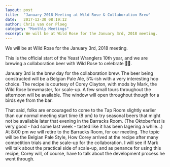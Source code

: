```yaml
---
layout: post
title:  "January 2018 Meeting at Wild Rose & Collaboration Brew"
date:   2017-12-30 08:19:12
author: Chris van der Ploeg
category: "Monthly Meetings"
excerpt: We will be at Wild Rose for the January 3rd, 2018 meeting.
---
```


We will be at Wild Rose for the January 3rd, 2018 meeting.

This is the official start of the Yeast Wranglers 10th year, and we are brewing a collaboration beer with Wild Rose to celebrate 🎉🎉.

January 3rd is the brew day for the collaboration brew. The beer being constructed will be a Belgian Pale Ale, 5%-ish with a very interesting hop choice. The recipe is courtesy of Corey Clayton, with mods by Mark, the Wild Rose brewmaster, for scale-up. A few small tours throughout the afternoon will be available. The window will open throughout though for a birds eye from the bar.

That said, folks are encouraged to come to the Tap Room slightly earlier than our normal meeting start time (8 pm) to try seasonal beers that might not be available later that evening in the Barracks Room. (The Oktoberfest is very good - had some last week - tasted like it has been lagering a while...) At 8:00 pm we will retire to the Barracks Room, for our meeting. The topic will be the Belgian Pale Style, How Corey arrived at the recipe after many competition trials and the scale-up for the collaboration. I will see if Mark will talk about the practical side of scale-up, and as penance for using this recipe, Corey will, of course, have to talk about the development process he went through.
